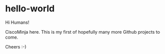# hello-world
Hi Humans!

CiscoMinja here.  This is my first of hopefully many more Github projects to come.

Cheers :-)
